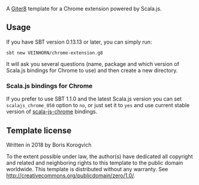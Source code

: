 A [Giter8][g8] template for a Chrome extension powered by Scala.js.

## Usage

If you have SBT version 0.13.13 or later, you can simply run:

```
sbt new VEINHORN/chrome-extension.g8
```

It will ask you several questions (name, package and which version of Scala.js bindings for Chrome to use) and then create a new directory.

### Scala.js bindings for Chrome

If you prefer to use SBT 1.1.0 and the latest Scala.js version you can set `scalajs_chrome_050` option to `no`, or just set it to `yes` and use current stable version of [scala-js-chrome](https://github.com/lucidd/scala-js-chrome) bindings.

Template license
----------------
Written in 2018 by Boris Korogvich

To the extent possible under law, the author(s) have dedicated all copyright and related
and neighboring rights to this template to the public domain worldwide.
This template is distributed without any warranty. See <http://creativecommons.org/publicdomain/zero/1.0/>.

[g8]: http://www.foundweekends.org/giter8/
